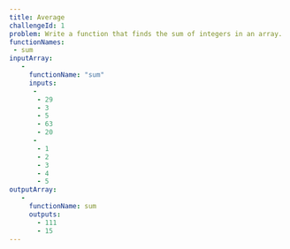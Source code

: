 ```yaml
---
title: Average
challengeId: 1
problem: Write a function that finds the sum of integers in an array.
functionNames:
 - sum
inputArray:
   -
     functionName: "sum"
     inputs:
      -
       - 29
       - 3
       - 5
       - 63
       - 20
      -
       - 1
       - 2
       - 3
       - 4
       - 5
outputArray:
   -
     functionName: sum
     outputs:
       - 111
       - 15
---
```

#
